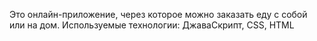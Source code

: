 Это онлайн-приложение, через которое можно заказать еду с собой или на дом. 
Используемые технологии: ДжаваСкрипт, CSS, HTML